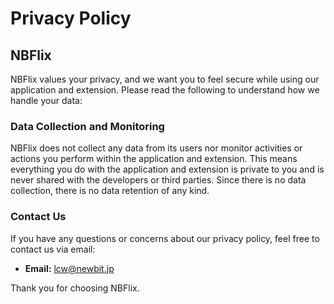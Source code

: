 
# Privacy Policy

## NBFlix

NBFlix values your privacy, and we want you to feel secure while using our application and extension. Please read the following to understand how we handle your data:

### Data Collection and Monitoring

NBFlix does not collect any data from its users nor monitor activities or actions you perform within the application and extension. This means everything you do with the application and extension is private to you and is never shared with the developers or third parties. Since there is no data collection, there is no data retention of any kind.

### Contact Us

If you have any questions or concerns about our privacy policy, feel free to contact us via email:

- **Email:** lcw@newbit.jp

Thank you for choosing NBFlix.

